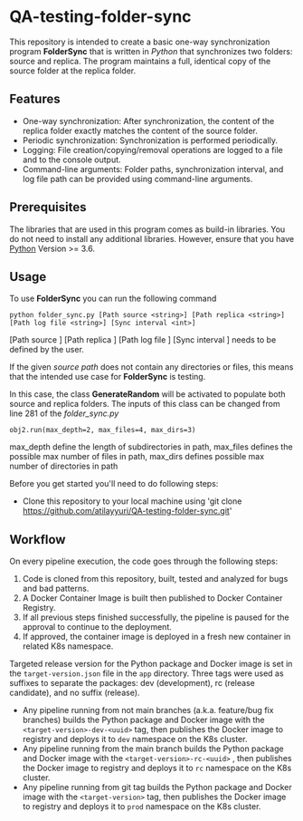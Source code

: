 # QA-testing-folder-sync

This repository is intended to create a basic one-way synchronization program **FolderSync** that is written in *Python* that synchronizes two folders: source and replica. 
The program maintains a full, identical copy of the source folder at the replica folder.

## Features

- One-way synchronization: After synchronization, the content of the replica folder exactly matches the content of the source folder.
- Periodic synchronization: Synchronization is performed periodically.
- Logging: File creation/copying/removal operations are logged to a file and to the console output.
- Command-line arguments: Folder paths, synchronization interval, and log file path can be provided using command-line arguments.

## Prerequisites

The libraries that are used in this program comes as build-in libraries. You do not need to install any additional libraries. However, ensure that you have [Python](https://www.python.org/downloads/) Version >= 3.6.

## Usage

To use **FolderSync** you can run the following command

```
python folder_sync.py [Path source <string>] [Path replica <string>] [Path log file <string>] [Sync interval <int>]

```

[Path source <string>] [Path replica <string>] [Path log file <string>] [Sync interval <int>] needs to be defined by the user.

If the given *source path* does not contain any directories or files, this means that the intended use case for **FolderSync** is testing. 

In this case, the class **GenerateRandom** will be activated to populate both source and replica folders. The inputs of this class can be changed from line 281 of the *folder_sync.py*

```
obj2.run(max_depth=2, max_files=4, max_dirs=3)
```
 
max_depth define the length of subdirectories in path, max_files defines the possible max number of files in path, max_dirs defines possible max number of directories in path



Before you get started you'll need to do following steps:

- Clone this repository to your local machine using 'git clone https://github.com/atilayyuri/QA-testing-folder-sync.git'


## Workflow
On every pipeline execution, the code goes through the following steps:

1. Code is cloned from this repository, built, tested and analyzed for bugs and bad patterns.
2. A Docker Container Image is built then published to Docker Container Registry.
3. If all previous steps finished successfully, the pipeline is paused for the approval to continue to the deployment.
4. If approved, the container image is deployed in a fresh new container in related K8s namespace.

Targeted release version for the Python package and Docker image is set in the `target-version.json` file in the `app` directory.
Three tags were used as suffixes to separate the packages: dev (development), rc (release candidate), and no suffix (release).

- Any pipeline running from not main branches (a.k.a. feature/bug fix branches) builds the Python package and Docker image with the `<target-version>-dev-<uuid>` tag, then publishes the Docker image to registry and deploys it to `dev` namespace on the K8s cluster.
- Any pipeline running from the main branch builds the Python package and Docker image with the `<target-version>-rc-<uuid>` , then publishes the Docker image to registry and deploys it to `rc` namespace on the K8s cluster.
- Any pipeline running from git tag builds the Python package and Docker image with the `<target-version>` tag, then publishes the Docker image to registry and deploys it to `prod` namespace on the K8s cluster.






